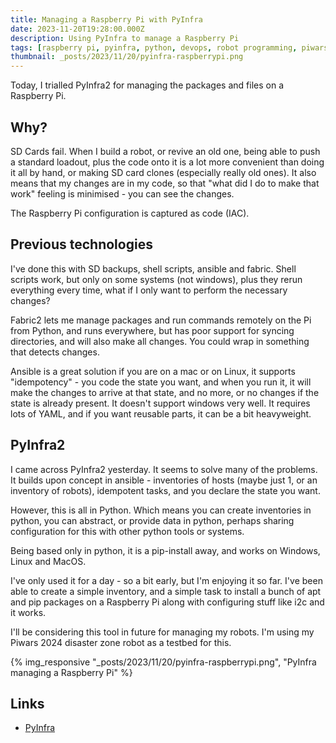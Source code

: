 ```yaml
---
title: Managing a Raspberry Pi with PyInfra
date: 2023-11-20T19:28:00.000Z
description: Using PyInfra to manage a Raspberry Pi
tags: [raspberry pi, pyinfra, python, devops, robot programming, piwars 2024]
thumbnail: _posts/2023/11/20/pyinfra-raspberrypi.png
---
```

Today, I trialled PyInfra2 for managing the packages and files on a Raspberry Pi.

## Why?

SD Cards fail. When I build a robot, or revive an old one, being able to push a standard loadout, plus the code onto it is a lot more convenient than doing it all by hand, or making SD card clones (especially really old ones). It also means that my changes are in my code, so that "what did I do to make that work" feeling is minimised - you can see the changes.

The Raspberry Pi configuration is captured as code (IAC).

## Previous technologies

I've done this with SD backups, shell scripts, ansible and fabric.
Shell scripts work, but only on some systems (not windows), plus they rerun everything every time, what if I only want to perform the necessary changes?

Fabric2 lets me manage packages and run commands remotely on the Pi from Python, and runs everywhere, but has poor support for syncing directories, and will also make all changes. You could wrap in something that detects changes.

Ansible is a great solution if you are on a mac or on Linux, it supports "idempotency" - you code the state you want, and when you run it, it will make the changes to arrive at that state, and no more, or no changes if the state is already present. It doesn't support windows very well. It requires lots of YAML, and if you want reusable parts, it can be a bit heavyweight.

## PyInfra2

I came across PyInfra2 yesterday. It seems to solve many of the problems. It builds upon concept in ansible - inventories of hosts (maybe just 1, or an inventory of robots), idempotent tasks, and you declare the state you want.

However, this is all in Python. Which means you can create inventories in python, you can abstract, or provide data in python, perhaps sharing configuration for this with other python tools or systems.

Being based only in python, it is a pip-install away, and works on Windows, Linux and MacOS.

I've only used it for a day - so a bit early, but I'm enjoying it so far. I've been able to create a simple inventory, and a simple task to install a bunch of apt and pip packages on a Raspberry Pi along with configuring stuff like i2c and it works.

I'll be considering this tool in future for managing my robots. I'm using my Piwars 2024 disaster zone robot as a testbed for this.

{% img_responsive "_posts/2023/11/20/pyinfra-raspberrypi.png", "PyInfra managing a Raspberry Pi" %}

## Links

- [PyInfra](https://docs.pyinfra.com/en/2.x/index.html)
